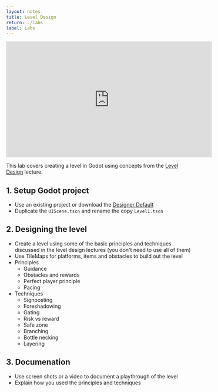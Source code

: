 ```yaml
---
layout: notes
title: Level Design
return: ./labs
label: Labs
---
```


<iframe width="560" height="315" src="https://www.youtube.com/embed/hWFJgCm2wFg?rel=0" frameborder="0" allowfullscreen></iframe>

This lab covers creating a level in Godot using concepts from the [Level Design](../notes/level) lecture.

## 1. Setup Godot project
- Use an existing project or download the [Designer Default](./Designer_Default.zip)
- Duplicate the `UIScene.tscn` and rename the copy `Level1.tscn`

## 2. Designing the level
- Create a level using some of the basic principles and techniques discussed in the level design lectures (you don't need to use all of them)
- Use TileMaps for platforms, items and obstacles to build out the level
- Principles
	- Guidance
	- Obstacles and rewards
	- Perfect player principle
	- Pacing
- Techniques
	- Signposting
	- Foreshadowing
	- Gating
	- Risk vs reward
	- Safe zone
	- Branching
	- Bottle necking
	- Layering

## 3. Documenation
- Use screen shots or a video to document a playthrough of the level
- Explain how you used the principles and techniques